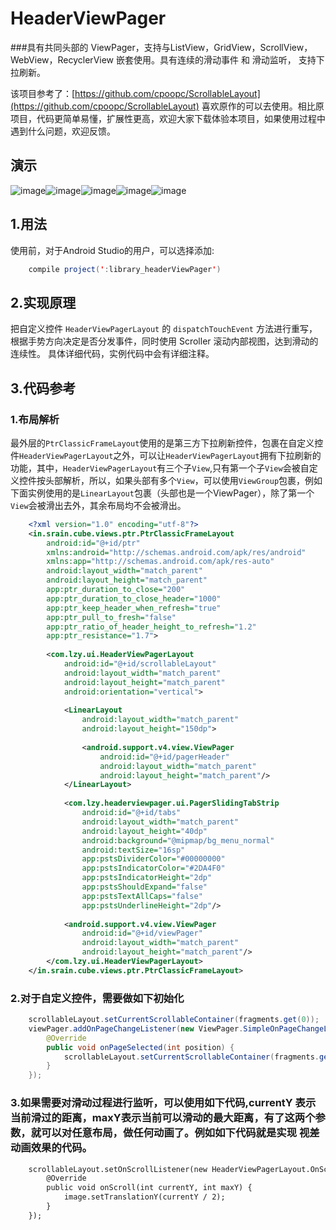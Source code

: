 # HeaderViewPager
###具有共同头部的 ViewPager，支持与ListView，GridView，ScrollView，WebView，RecyclerView 嵌套使用。具有连续的滑动事件 和 滑动监听， 支持下拉刷新。

该项目参考了：[https://github.com/cpoopc/ScrollableLayout](https://github.com/cpoopc/ScrollableLayout) 喜欢原作的可以去使用。相比原项目，代码更简单易懂，扩展性更高，欢迎大家下载体验本项目，如果使用过程中遇到什么问题，欢迎反馈。

## 演示
 ![image](https://github.com/jeasonlzy0216/HeaderViewPager/blob/master/screenshots/demo1.png)![image](https://github.com/jeasonlzy0216/HeaderViewPager/blob/master/screenshots/demo2.gif)![image](https://github.com/jeasonlzy0216/HeaderViewPager/blob/master/screenshots/demo3.gif)![image](https://github.com/jeasonlzy0216/HeaderViewPager/blob/master/screenshots/demo4.gif)![image](https://github.com/jeasonlzy0216/HeaderViewPager/blob/master/screenshots/demo5.gif)

## 1.用法

使用前，对于Android Studio的用户，可以选择添加:
```java
    compile project(':library_headerViewPager')
```

## 2.实现原理
把自定义控件 `HeaderViewPagerLayout` 的 `dispatchTouchEvent` 方法进行重写，根据手势方向决定是否分发事件，同时使用 Scroller 滚动内部视图，达到滑动的连续性。 具体详细代码，实例代码中会有详细注释。

## 3.代码参考
### 1.布局解析
最外层的`PtrClassicFrameLayout`使用的是第三方下拉刷新控件，包裹在自定义控件`HeaderViewPagerLayout`之外，可以让`HeaderViewPagerLayout`拥有下拉刷新的功能，其中，`HeaderViewPagerLayout`有三个子`View`,只有第一个子`View`会被自定义控件按头部解析，所以，如果头部有多个`View`，可以使用`ViewGroup`包裹，例如下面实例使用的是`LinearLayout`包裹（头部也是一个ViewPager），除了第一个`View`会被滑出去外，其余布局均不会被滑出。
```xml
	<?xml version="1.0" encoding="utf-8"?>
	<in.srain.cube.views.ptr.PtrClassicFrameLayout
	    android:id="@+id/ptr"
	    xmlns:android="http://schemas.android.com/apk/res/android"
	    xmlns:app="http://schemas.android.com/apk/res-auto"
	    android:layout_width="match_parent"
	    android:layout_height="match_parent"
	    app:ptr_duration_to_close="200"
	    app:ptr_duration_to_close_header="1000"
	    app:ptr_keep_header_when_refresh="true"
	    app:ptr_pull_to_fresh="false"
	    app:ptr_ratio_of_header_height_to_refresh="1.2"
	    app:ptr_resistance="1.7">
	
	    <com.lzy.ui.HeaderViewPagerLayout
	        android:id="@+id/scrollableLayout"
	        android:layout_width="match_parent"
	        android:layout_height="match_parent"
	        android:orientation="vertical">
	
	        <LinearLayout
	            android:layout_width="match_parent"
	            android:layout_height="150dp">
	
	            <android.support.v4.view.ViewPager
	                android:id="@+id/pagerHeader"
	                android:layout_width="match_parent"
	                android:layout_height="match_parent"/>
	        </LinearLayout>
	
	        <com.lzy.headerviewpager.ui.PagerSlidingTabStrip
	            android:id="@+id/tabs"
	            android:layout_width="match_parent"
	            android:layout_height="40dp"
	            android:background="@mipmap/bg_menu_normal"
	            android:textSize="16sp"
	            app:pstsDividerColor="#00000000"
	            app:pstsIndicatorColor="#2DA4F0"
	            app:pstsIndicatorHeight="2dp"
	            app:pstsShouldExpand="false"
	            app:pstsTextAllCaps="false"
	            app:pstsUnderlineHeight="2dp"/>
	
	        <android.support.v4.view.ViewPager
	            android:id="@+id/viewPager"
	            android:layout_width="match_parent"
	            android:layout_height="match_parent"/>
	    </com.lzy.ui.HeaderViewPagerLayout>
	</in.srain.cube.views.ptr.PtrClassicFrameLayout>
```
### 2.对于自定义控件，需要做如下初始化
```java
	scrollableLayout.setCurrentScrollableContainer(fragments.get(0));
    viewPager.addOnPageChangeListener(new ViewPager.SimpleOnPageChangeListener() {
        @Override
        public void onPageSelected(int position) {
            scrollableLayout.setCurrentScrollableContainer(fragments.get(position));
        }
    });
```
### 3.如果需要对滑动过程进行监听，可以使用如下代码,currentY 表示当前滑过的距离，maxY表示当前可以滑动的最大距离，有了这两个参数，就可以对任意布局，做任何动画了。例如如下代码就是实现 视差动画效果的代码。
```xml
	scrollableLayout.setOnScrollListener(new HeaderViewPagerLayout.OnScrollListener() {
        @Override
        public void onScroll(int currentY, int maxY) {
            image.setTranslationY(currentY / 2);
        }
    });
```
